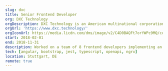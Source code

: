 ```yaml
---
slug: dxc
title: Senior Frontend Developer
org: DXC Technology
orgDescription: DXC Technology is an American multinational corporation that provides B2B IT services.
orgUrl: 'https://www.dxc.technology/'
orgIconUrl: https://media.licdn.com/dms/image/v2/C4D0BAQFt7orYWPc9MQ/company-logo_100_100/company-logo_100_100/0/1630537692227/dxctechnology_logo?e=1733356800&v=beta&t=r-HdBH5pnVN_pY9BdLx27y123tDU3VrNcd2JtFlnTzc
start: 2018-02-01
end: 2018-11-31
description: Worked on a team of 8 frontend developers implementing an Angular backoffice app to control and configure every aspect of a car factory.
tech: [angular, bootstrap, jest, typescript, openapi, ngrx]
location: Stuttgart, DE
remote: true
---
```


